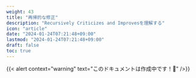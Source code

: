 ```yaml
---
weight: 43
title: "再帰的な修正"
description: "Recursively Criticizes and Improvesを理解する"
icon: "article"
date: "2024-01-24T07:21:48+09:00"
lastmod: "2024-01-24T07:21:48+09:00"
draft: false
toc: true
---
```


{{< alert context="warning" text="このドキュメントは作成中です！👷" />}}